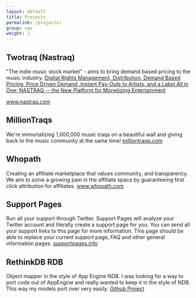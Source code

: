 ```yaml
---
layout: default
title: Projects
permalink: /projects/
group: nav
weight: 2
---
```


## Twotraq (Nastraq)
"The indie music stock market" - aims to bring demand based pricing to the music industry.
<a href="http://www.cnbc.com/id/101847559">Digital Rights Management, Distribution, Demand Based Pricing, Price Driven Demand, Instant Pay-Outs to Artists, and a Label All in One; NASTRAQ -- the New Platform for Monetizing Entertainment</a>

<a href="http://www.nastraq.com">www.nastraq.com</a>

## MillionTraqs
We're immortalizing 1,000,000 music traqs on a beautiful wall and giving back to the music community at the same time!
<a href="http://milliontraqs.com">milliontraqs.com</a>

## Whopath
Creating an affiliate marketplace that values community, and transparency. We aim to solve a growing pain in the affiliate
space by guaranteeing first click attribution for affiliates. <a href="https://www.whopath.com">www.whopath.com</a>

## Support Pages
Run all your support through Twitter. Support Pages will analyze your Twitter account and literally create a support
page for you. You can send all your support links to this page for more information. This page should be able to replace
your current support page, FAQ and other general information pages. <a href="http://supportpages.info">supportpages.info</a>

## RethinkDB RDB
Object mapper in the style of App Engine NDB. I was looking for a way to port code out of AppEngine and really wanted to keep
it in the style of NDB. This way my models port over very easily. <a href="https://www.github.com/caoimhghin/rethink">Github Project</a>
